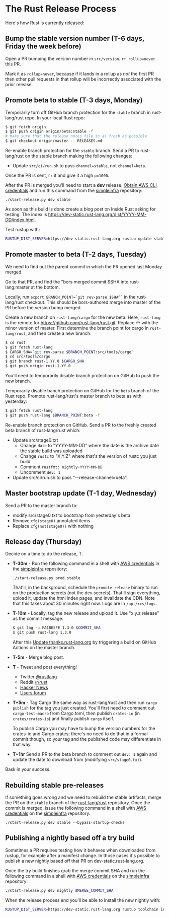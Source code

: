 # The Rust Release Process

Here's how Rust is currently released:

## Bump the stable version number (T-6 days, Friday the week before)

Open a PR bumping the version number in `src/version`. `r+ rollup=never` this
PR.

Mark it as `rollup=never`, because if it lands in a rollup as *not* the first
PR then other pull requests in that rollup will be incorrectly associated with
the prior release.

## Promote beta to stable (T-3 days, Monday)

Temporarily turn off GitHub branch protection for the `stable` branch in
rust-lang/rust repo. In your local Rust repo:

```sh
$ git fetch origin
$ git push origin origin/beta:stable -f
# make sure that the release notes file is as fresh as possible
$ git checkout origin/master -- RELEASES.md
```

Re-enable branch protection for the `stable` branch. Send a PR to rust-lang/rust
on the stable branch making the following changes:

- Update `src/ci/run.sh` to pass `channel=stable`, not `channel=beta`.

Once the PR is sent, r+ it and give it a high `p=1000`.

After the PR is merged you'll need to start a **dev** release. [Obtain AWS CLI
credentials][awscli] and run this command from the [simpleinfra] repository:

```
./start-release.py dev stable
```

As soon as this build is done create a blog post on Inside Rust asking for
testing. The index is
https://dev-static.rust-lang.org/dist/YYYY-MM-DD/index.html.

Test rustup with:

```sh
RUSTUP_DIST_SERVER=https://dev-static.rust-lang.org rustup update stable
```

## Promote master to beta (T-2 days, Tuesday)

We need to find out the parent commit in which the PR opened last Monday merged.

Go to that PR, and find the "bors merged commit $SHA into rust-lang:master at the bottom.

Locally, run `` export BRANCH_POINT=`git rev-parse $SHA^` `` in the rust-lang/rust
checkout. This should be bors-authored merge into master of the PR before the
version bump merged.

Create a new branch on `rust-lang/cargo` for the new beta. Here, `rust-lang` is
the remote for https://github.com/rust-lang/rust.git. Replace `YY` with the
minor version of master. First determine the branch point for cargo in
`rust-lang/rust`, and then create a new branch:

```sh
$ cd rust
$ git fetch rust-lang
$ CARGO_SHA=`git rev-parse $BRANCH_POINT:src/tools/cargo`
$ cd src/tools/cargo
$ git branch rust-1.YY.0 $CARGO_SHA
$ git push origin rust-1.YY.0
```

You'll need to temporarily disable branch protection on GitHub to push the new
branch.

Temporarily disable banch protection on GitHub for the `beta` branch of the Rust
repo. Promote rust-lang/rust's master branch to beta as with yesterday:

```sh
$ git fetch rust-lang
$ git push rust-lang $BRANCH_POINT:beta -f
```

Re-enable branch protection on GitHub. Send a PR to the freshly created beta
branch of rust-lang/rust which:

- Update src/stage0.txt
  - Change `date` to "YYYY-MM-DD" where the date is the archive date the stable
    build was uploaded
  - Change `rustc` to "X.Y.Z" where that's the version of rustc you just build
  - Comment `rustfmt: nightly-YYYY-MM-DD`
  - Uncomment `dev: 1`
- Update src/ci/run.sh to pass "--release-channel=beta".

## Master bootstrap update (T-1 day, Wednesday)

Send a PR to the master branch to:

- modify src/stage0.txt to bootstrap from yesterday's beta
- Remove `cfg(stage0)` annotated items
- Replace `cfg(not(stage0))` with nothing

## Release day (Thursday)

Decide on a time to do the release, T.

- **T-30m** - Run the following command in a shell with [AWS
  credentials][awscli] in the [simpleinfra] repository:

  ```
  ./start-release.py prod stable
  ```

  That'll, in the background, schedule the `promote-release` binary to run on
  the production secrets (not the dev secrets). That'll sign everything, upload
  it, update the html index pages, and invalidate the CDN. Note that this takes
  about 30 minutes right now. Logs are in `/opt/rcs/logs`.

- **T-10m** - Locally, tag the new release and upload it. Use "x.y.z release" as
  the commit message.

  ```sh
  $ git tag -u FA1BE5FE 1.3.0 $COMMIT_SHA
  $ git push rust-lang 1.3.0
  ```

  After this [Update thanks.rust-lang.org][update-thanks] by triggering a build
  on GitHub Actions on the master branch.

- **T-5m** - Merge blog post.

- **T** - Tweet and post everything!

  - Twitter [@rustlang](https://twitter.com/rustlang)
  - Reddit [/r/rust](https://www.reddit.com/r/rust/)
  - [Hacker News](https://news.ycombinator.com/)
  - [Users forum](https://users.rust-lang.org/)

- **T+5m** - Tag Cargo the same way as rust-lang/rust and then run
  `cargo publish` for the tag you just created. You'll first need to comment
  out `cargo-test-macro` from Cargo.toml, then publish `crates-io` (in
  `crates/crates-io`) and finally publish `cargo` itself.

  To publish Cargo you may have to bump the version numbers for the crates-io and Cargo crates; there's no need to do that in a formal commit though, so your tag and the published code may differentiate in that way.

- **T+1hr** Send a PR to the beta branch to comment out `dev: 1` again and
  update the date to download from (modifying `src/stage0.txt`).

[update-thanks]: https://github.com/rust-lang/thanks/actions?query=workflow%3ACI

Bask in your success.

## Rebuilding stable pre-releases

If something goes wrong and we need to rebuild the stable artifacts, merge the
PR on the `stable` branch of the [rust-lang/rust] repository. Once the commit
is merged, issue the following command in a shell with [AWS
credentials][awscli] on the [simpleinfra] repository:

```
./start-release.py dev stable --bypass-startup-checks
```

## Publishing a nightly based off a try build

Sometimes a PR requires testing how it behaves when downloaded from rustup, for
example after a manifest change. In those cases it's possible to publish a new
nightly based off that PR on dev-static.rust-lang.org.

Once the try build finishes grab the merge commit SHA and run the following
command in a shell with [AWS credentials][awscli] on the [simpleinfra]
repository:

```sh
./start-release.py dev nightly $MERGE_COMMIT_SHA
```

When the release process end you'll be able to install the new nightly with:

```sh
RUSTUP_DIST_SERVER=https://dev-static.rust-lang.org rustup toolchain install nightly
```

[awscli]: /infra/docs/aws-access.md#using-the-aws-cli
[rust-lang/rust]: https://github.com/rust-lang/rust
[simpleinfra]: https://github.com/rust-lang/simpleinfra
